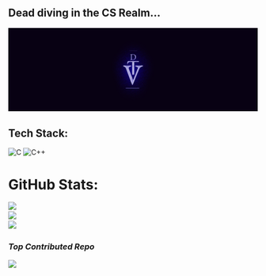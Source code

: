 ## Dead diving in the CS Realm...

![Logo](github-banner.png)

## Tech Stack:
![C](https://img.shields.io/badge/c-%2300599C.svg?style=for-the-badge&logo=c&logoColor=white) ![C++](https://img.shields.io/badge/c++-%2300599C.svg?style=for-the-badge&logo=c%2B%2B&logoColor=white)
# GitHub Stats:
![](https://github-readme-stats.vercel.app/api?username=ValgoTheDead&theme=blue_navy&hide_border=false&include_all_commits=false&count_private=false)<br/>
![](https://nirzak-streak-stats.vercel.app/?user=ValgoTheDead&theme=blue_navy&hide_border=false)<br/>
![](https://github-readme-stats.vercel.app/api/top-langs/?username=ValgoTheDead&theme=blue_navy&hide_border=false&include_all_commits=false&count_private=false&layout=compact)

### ***Top Contributed Repo***
![](https://github-contributor-stats.vercel.app/api?username=ValgoTheDead&limit=5&theme=blue_navy&combine_all_yearly_contributions=true)

<!-- Proudly created with GPRM ( https://gprm.itsvg.in ) -->
